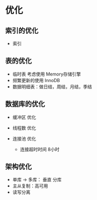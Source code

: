 # 优化

## 索引的优化
- 索引

## 表的优化
- 临时表 考虑使用 Memory存储引擎
- 频繁更新的使用 InnoDB
- 数据明细表：做日结，周结，月结，季结

## 数据库的优化
- 缓冲区 优化

- 线程数 优化

- 连接池 优化
  - 连接超时时间 8小时

## 架构优化
- 单库 -> 多库： 垂直 分库
- 主从复制：高可用
- 读写分离
